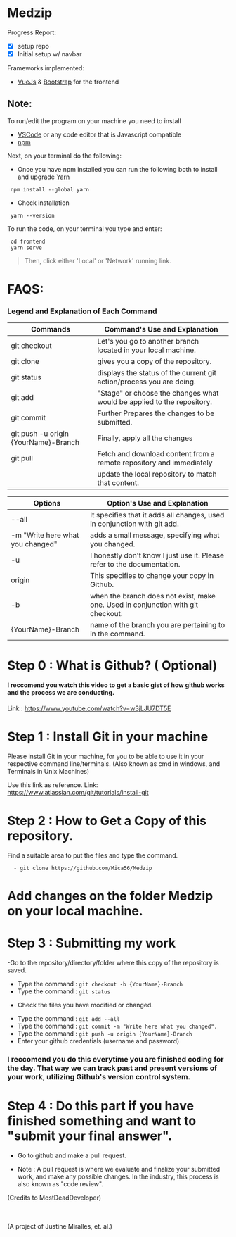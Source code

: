 # Medzip

Progress Report:</br>
- [x] setup repo
- [x] Initial setup w/ navbar  

Frameworks implemented:</br>
- [VueJs](https://vuejs.org/) & [Bootstrap](https://getbootstrap.com/docs/5.1/getting-started/introduction/) for the frontend

## Note:
To run/edit the program on your machine you need to install</br>
- [VSCode](https://code.visualstudio.com/) or any code editor that is Javascript compatible
- [npm](https://nodejs.org/en/)

Next, on your terminal do the following:</br>
- Once you have npm installed you can run the following both to install and upgrade [Yarn](https://classic.yarnpkg.com/en/)
```
 npm install --global yarn
```
- Check installation</br>
```
 yarn --version
```
To run the code, on your terminal you type and enter:</br>
```
 cd frontend
 yarn serve
```
> Then, click either 'Local' or 'Network' running link.

# FAQS:

### Legend and Explanation of Each Command

| Commands                                     | Command's Use and Explanation                                         |
|----------------------------------------------|-----------------------------------------------------------------------|
| git checkout                                 | Let's you go to another branch located in your local machine.         |           
| git clone                                    | gives you a copy of the repository.                                   |
| git status                                   | displays the status of the current git action/process you are doing.  |
| git add                                      | "Stage" or choose the changes what would be applied to the repository.|
| git commit                                   |  Further Prepares the changes to be submitted.                        |    
| git push -u origin {YourName}-Branch         | Finally, apply all the changes                                        |           
| git pull                                     | Fetch and download content from a remote repository and immediately   |
|                                              |   update the local repository to match that content.                  |

| Options                             | Option's Use and Explanation                                                     |
|-------------------------------------|----------------------------------------------------------------------------------|
| --all                               | It specifies that it adds all changes, used in conjunction with git add.         |
| -m "Write here what you changed"    | adds a small message, specifying what you changed.                               |
| -u                                  | I honestly don't know I just use it. Please refer to the documentation.          |
| origin                              | This specifies to change your copy in Github.                                    |
| -b                                  | when the branch does not exist, make one. Used in conjunction with git checkout. |
| {YourName}-Branch                   | name of the branch you are pertaining to in the command.                         |


# Step 0 : What is Github?  ( Optional)

#### I reccomend you watch this video to get a basic gist of how github works and the process we are conducting.
Link : https://www.youtube.com/watch?v=w3jLJU7DT5E

# Step 1 : Install Git in your machine

Please install Git in your machine, for you to be able to use it in your respective command line/terminals. (Also known as cmd in windows, and Terminals in Unix Machines)

Use this link as reference.
Link: https://www.atlassian.com/git/tutorials/install-git

# Step 2 :  How to Get a Copy of this repository.

Find a suitable area to put the files and type the command. 
```
  - git clone https://github.com/Mica56/Medzip
```
# Add changes on the folder Medzip on your local machine.

# Step 3 : Submitting my work

-Go to the repository/directory/folder where this copy of the repository is saved.
- Type the command : ```git checkout -b {YourName}-Branch```
- Type the command : ```git status```
 * Check the files you have modified or changed.
 - Type the command : ```git add --all```
- Type the command : ```git commit -m "Write here what you changed".```
- Type the command : ```git push -u origin {YourName}-Branch```
- Enter your github credentials (username and password)

### I reccomend you do this everytime you are finished coding for the day. That way we can track past and present versions of your work, utilizing Github's version control system.

# Step 4 : Do this part if you have finished something and want to "submit your final answer".
- Go to github and make a pull request. 

-  Note : A pull request is where we evaluate and finalize your submitted work, and make any possible changes. In the industry, this process is also known as "code review".

(Credits to MostDeadDeveloper)

</br></br> (A project of Justine Miralles,  et. al.)
